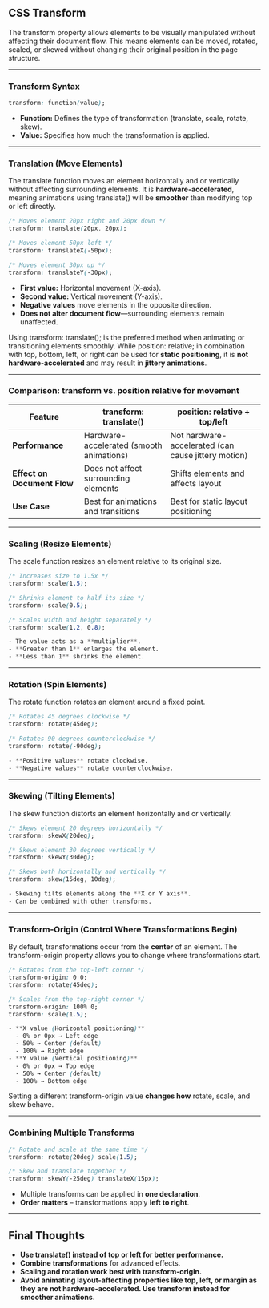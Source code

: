## CSS Transform

The transform property allows elements to be visually manipulated without affecting their document flow. This means elements can be moved, rotated, scaled, or skewed without changing their original position in the page structure.

---

### Transform Syntax

```css
transform: function(value);
```

- **Function:** Defines the type of transformation (translate, scale, rotate, skew).
- **Value:** Specifies how much the transformation is applied.

---

### Translation (Move Elements)

The translate function moves an element horizontally and or vertically without affecting surrounding elements. It is **hardware-accelerated**, meaning animations using translate() will be **smoother** than modifying top or left directly.

```css
/* Moves element 20px right and 20px down */
transform: translate(20px, 20px);

/* Moves element 50px left */
transform: translateX(-50px);

/* Moves element 30px up */
transform: translateY(-30px);
```

- **First value:** Horizontal movement (X-axis).
- **Second value:** Vertical movement (Y-axis).
- **Negative values** move elements in the opposite direction.
- **Does not alter document flow**—surrounding elements remain unaffected.

Using transform: translate(); is the preferred method when animating or transitioning elements smoothly. While position: relative; in combination with top, bottom, left, or right can be used for **static positioning**, it is **not hardware-accelerated** and may result in **jittery animations**.

---

### Comparison: transform vs. position relative for movement

<table class="notesTable">
    <thead>
        <tr class="tableHeader">
            <th class="tableCellHeader">Feature</th>
            <th class="tableCellHeader">transform: translate()</th>
            <th class="tableCellHeader">position: relative + top/left</th>
        </tr>
    </thead>
    <tbody>
        <tr class="tableRow">
            <td class="tableCell"><strong>Performance</strong></td>
            <td class="tableCell">Hardware-accelerated (smooth animations)</td>
            <td class="tableCell">Not hardware-accelerated (can cause jittery motion)</td>
        </tr>
        <tr class="tableRow">
            <td class="tableCell"><strong>Effect on Document Flow</strong></td>
            <td class="tableCell">Does not affect surrounding elements</td>
            <td class="tableCell">Shifts elements and affects layout</td>
        </tr>
        <tr class="tableRow">
            <td class="tableCell"><strong>Use Case</strong></td>
            <td class="tableCell">Best for animations and transitions</td>
            <td class="tableCell">Best for static layout positioning</td>
        </tr>
    </tbody>
</table>

---

### Scaling (Resize Elements)

The scale function resizes an element relative to its original size.

```css
/* Increases size to 1.5x */
transform: scale(1.5);

/* Shrinks element to half its size */
transform: scale(0.5);

/* Scales width and height separately */
transform: scale(1.2, 0.8);

- The value acts as a **multiplier**.
- **Greater than 1** enlarges the element.
- **Less than 1** shrinks the element.
```

---

### Rotation (Spin Elements)

The rotate function rotates an element around a fixed point.

```css
/* Rotates 45 degrees clockwise */
transform: rotate(45deg);

/* Rotates 90 degrees counterclockwise */
transform: rotate(-90deg);

- **Positive values** rotate clockwise.
- **Negative values** rotate counterclockwise.
```

---

### Skewing (Tilting Elements)

The skew function distorts an element horizontally and or vertically.

```css
/* Skews element 20 degrees horizontally */
transform: skewX(20deg);

/* Skews element 30 degrees vertically */
transform: skewY(30deg);

/* Skews both horizontally and vertically */
transform: skew(15deg, 10deg);

- Skewing tilts elements along the **X or Y axis**.
- Can be combined with other transforms.
```

---

### Transform-Origin (Control Where Transformations Begin)

By default, transformations occur from the **center** of an element. The transform-origin property allows you to change where transformations start.

```css
/* Rotates from the top-left corner */
transform-origin: 0 0;
transform: rotate(45deg);

/* Scales from the top-right corner */
transform-origin: 100% 0;
transform: scale(1.5);

- **X value (Horizontal positioning)**
  - 0% or 0px → Left edge
  - 50% → Center (default)
  - 100% → Right edge
- **Y value (Vertical positioning)**
  - 0% or 0px → Top edge
  - 50% → Center (default)
  - 100% → Bottom edge
```

Setting a different transform-origin value **changes how** rotate, scale, and skew behave.

---

### Combining Multiple Transforms

```css
/* Rotate and scale at the same time */
transform: rotate(20deg) scale(1.5);

/* Skew and translate together */
transform: skewY(-25deg) translateX(15px);
```

- Multiple transforms can be applied in **one declaration**.
- **Order matters** – transformations apply **left to right**.

---

## Final Thoughts

- **Use translate() instead of top or left for better performance.**
- **Combine transformations** for advanced effects.
- **Scaling and rotation work best with transform-origin.**
- **Avoid animating layout-affecting properties like top, left, or margin as they are not hardware-accelerated. Use transform instead for smoother animations.**
